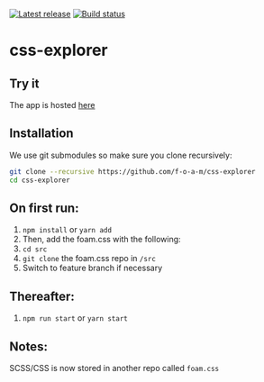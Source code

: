 [![Latest release](http://img.shields.io/github/release/f-o-a-m/css-explorer.svg?branch=master)](https://github.com/f-o-a-m/css-explorer/releases)
[![Build status](https://travis-ci.org/f-o-a-m/css-explorer.svg?&branch=master)](https://travis-ci.org/f-o-a-m/css-explorer?branch=master)

# css-explorer

## Try it

The app is hosted [here](https://f-o-a-m.github.io/css-explorer/)

## Installation

We use git submodules so make sure you clone recursively:

```bash
git clone --recursive https://github.com/f-o-a-m/css-explorer
cd css-explorer
```

## On first run:
1. `npm install` or `yarn add`
2. Then, add the foam.css with the following:
3. `cd src`
4. `git clone` the foam.css repo in `/src`
5. Switch to feature branch if necessary

## Thereafter:
1. `npm run start` or `yarn start`

## Notes:
SCSS/CSS is now stored in another repo called `foam.css`
